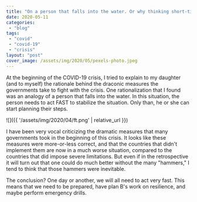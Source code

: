 ```yaml
---
title: "On a person that falls into the water. Or why thinking short-time is a good strategy in times of crisis"
date: 2020-05-11
categories: 
 - "blog"
tags: 
 - "covid"
 - "covid-19"
 - "crisis"
layout: "post"
cover_image: /assets/img/2020/05/pexels-photo.jpeg
---
```


At the beginning of the COVID-19 crisis, I tried to explain to my daughter (and to myself) the rationale behind the draconic measures the governments take to fight with the crisis. One rationalization that I found was an analogy of a person that falls into the water. In this situation, the person needs to act FAST to stabilize the situation. Only than, he or she can start planning their steps.

![]({{ '/assets/img/2020/04/ft.png' | relative_url }})

I have been very vocal criticizing the dramatic measures that many governments took in the beginning of this crisis. It looks like these measures were more-or-less correct, and that the countries that didn't implement them are now in a much worse situation, compared to the countries that did impose severe limitations. But even if in the retrospective it will turn out that one could do much better without the many "hammers," I tend to think that those hammers were inevitable. 

The conclusion? One day or another, we will all need to act very fast. This means that we need to be prepared, have plan B's work on resilience, and maybe perform emergency drills.
